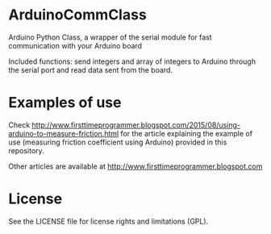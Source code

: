 # ArduinoCommClass
Arduino Python Class, a wrapper of the serial module for fast communication with your Arduino board

Included functions:
send integers and array of integers to Arduino through the serial port and read data sent from the board.

# Examples of use
Check http://www.firsttimeprogrammer.blogspot.com/2015/08/using-arduino-to-measure-friction.html for the article explaining the example of use (measuring friction coefficient using Arduino) provided in this repository.

Other articles are available at http://www.firsttimeprogrammer.blogspot.com


# License
See the LICENSE file for license rights and limitations (GPL).
